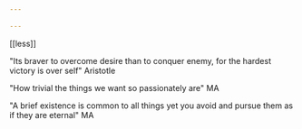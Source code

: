 ```yaml
---
 
---
```


[[less]]

"Its braver to overcome desire than to conquer enemy, for the hardest victory is over self" Aristotle 

"How trivial the things we want so passionately are" MA 

"A brief existence is common to all things yet you avoid and pursue them as if they are eternal" MA 

